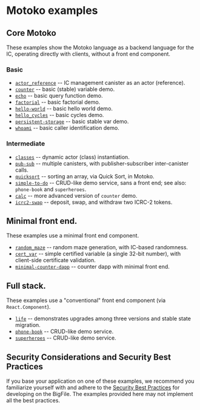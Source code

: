 # Motoko examples

## Core Motoko

These examples show the Motoko language as a backend language for the IC, operating directly with clients, without a front end component.

### Basic

- [`actor_reference`](https://github.com/dfinity/examples/tree/master/motoko/actor_reference) -- IC management canister as an actor (reference).
- [`counter`](https://github.com/dfinity/examples/tree/master/motoko/counter) -- basic (stable) variable demo.
- [`echo`](https://github.com/dfinity/examples/tree/master/motoko/echo) -- basic query function demo.
- [`factorial`](https://github.com/dfinity/examples/tree/master/motoko/factorial) -- basic factorial demo.
- [`hello-world`](https://github.com/dfinity/examples/tree/master/motoko/hello-world) -- basic hello world demo.
- [`hello_cycles`](https://github.com/dfinity/examples/tree/master/motoko/hello_cycles) -- basic cycles demo.
- [`persistent-storage`](https://github.com/dfinity/examples/tree/master/motoko/persistent-storage) -- basic stable var demo.
- [`whoami`](https://github.com/dfinity/examples/tree/master/motoko/whoami) -- basic caller identification demo.

### Intermediate

- [`classes`](https://github.com/dfinity/examples/tree/master/motoko/classes) -- dynamic actor (class) instantiation.
- [`pub-sub`](https://github.com/dfinity/examples/tree/master/motoko/pub-sub) -- multiple canisters, with publisher-subscriber inter-canister calls.
- [`quicksort`](https://github.com/dfinity/examples/tree/master/motoko/quicksort) -- sorting an array, via Quick Sort, in Motoko.
- [`simple-to-do`](https://github.com/dfinity/examples/tree/master/motoko/simple-to-do) -- CRUD-like demo service, sans a front end; see also: `phone-book` and `superheroes`.
- [`calc`](https://github.com/dfinity/examples/tree/master/motoko/calc) -- more advanced version of `counter` demo.
- [`icrc2-swap`](https://github.com/dfinity/examples/tree/master/motoko/icrc2-swap) -- deposit, swap, and withdraw two ICRC-2 tokens.

## Minimal front end.

These examples use a minimal front end component.

- [`random_maze`](https://github.com/dfinity/examples/tree/master/motoko/random_maze) -- random maze generation, with IC-based randomness.
- [`cert_var`](https://github.com/dfinity/examples/tree/master/motoko/cert-var) -- simple certified variable (a single 32-bit number), with client-side certificate validation.
- [`minimal-counter-dapp`](https://github.com/dfinity/examples/tree/master/motoko/minimal-counter-dapp) -- counter dapp with minimal front end.


## Full stack.

These examples use a "conventional" front end component (via `React.Component`).

- [`life`](https://github.com/dfinity/examples/tree/master/motoko/life) -- demonstrates upgrades among three versions and stable state migration.
- [`phone-book`](https://github.com/dfinity/examples/tree/master/motoko/phone-book) -- CRUD-like demo service.
- [`superheroes`](https://github.com/dfinity/examples/tree/master/motoko/superheroes) -- CRUD-like demo service.

## Security Considerations and Security Best Practices

If you base your application on one of these examples, we recommend you familiarize yourself with and adhere to the [Security Best Practices](https://thebigfile.com/docs/current/references/security/) for developing on the BigFile. The examples provided here may not implement all the best practices.
